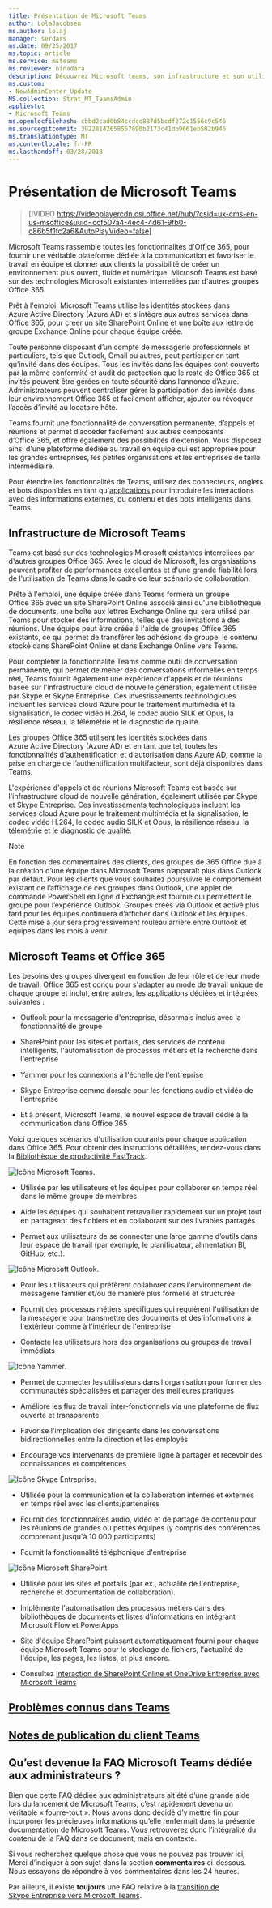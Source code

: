 ```yaml
---
title: Présentation de Microsoft Teams
author: LolaJacobsen
ms.author: lolaj
manager: serdars
ms.date: 09/25/2017
ms.topic: article
ms.service: msteams
ms.reviewer: ninadara
description: Découvrez Microsoft teams, son infrastructure et son utilisation avec Office 365.
ms.custom:
- NewAdminCenter_Update
MS.collection: Strat_MT_TeamsAdmin
appliesto:
- Microsoft Teams
ms.openlocfilehash: cbbd2cad0b84ccdcc887d5bcdf272c1556c9c546
ms.sourcegitcommit: 39228142658557890b2173c41db9661eb502b946
ms.translationtype: MT
ms.contentlocale: fr-FR
ms.lasthandoff: 03/28/2018
---
```

<a name="overview-of-microsoft-teams"></a>Présentation de Microsoft Teams
===========================

> [!VIDEO https://videoplayercdn.osi.office.net/hub/?csid=ux-cms-en-us-msoffice&uuid=ccf507a4-4ec4-4d61-9fb0-c86b5f1fc2a6&AutoPlayVideo=false] 


Microsoft Teams rassemble toutes les fonctionnalités d'Office 365, pour fournir une véritable plateforme dédiée à la communication et favoriser le travail en équipe et donner aux clients la possibilité de créer un environnement plus ouvert, fluide et numérique. Microsoft Teams est basé sur des technologies Microsoft existantes interreliées par d'autres groupes Office 365. 

Prêt à l'emploi, Microsoft Teams utilise les identités stockées dans Azure Active Directory (Azure AD) et s'intègre aux autres services dans Office 365, pour créer un site SharePoint Online et une boîte aux lettre de groupe Exchange Online pour chaque équipe créée.

Toute personne disposant d’un compte de messagerie professionnels et particuliers, tels que Outlook, Gmail ou autres, peut participer en tant qu’invité dans des équipes. Tous les invités dans les équipes sont couverts par la même conformité et audit de protection que le reste de Office 365 et invités peuvent être gérées en toute sécurité dans l’annonce d’Azure. Administrateurs peuvent centraliser gérer la participation des invités dans leur environnement Office 365 et facilement afficher, ajouter ou révoquer l’accès d’invité au locataire hôte.

Teams fournit une fonctionnalité de conversation permanente, d’appels et réunions et permet d’accéder facilement aux autres composants d’Office 365, et offre également des possibilités d’extension.  Vous disposez ainsi d'une plateforme dédiée au travail en équipe qui est appropriée pour les grandes entreprises, les petites organisations et les entreprises de taille intermédiaire.  

Pour étendre les fonctionnalités de Teams, utilisez des connecteurs, onglets et bots disponibles en tant qu'[applications](https://go.microsoft.com/fwlink/?linkid=854629) pour introduire les interactions avec des informations externes, du contenu et des bots intelligents dans Teams.  

<a name="microsoft-teams-infrastructure"></a>Infrastructure de Microsoft Teams
------------------------------

Teams est basé sur des technologies Microsoft existantes interreliées par d'autres groupes Office 365. Avec le cloud de Microsoft, les organisations peuvent profiter de performances excellentes et d'une grande fiabilité lors de l'utilisation de Teams dans le cadre de leur scénario de collaboration.

Prête à l'emploi, une équipe créée dans Teams formera un groupe Office 365 avec un site SharePoint Online associé ainsi qu'une bibliothèque de documents, une boîte aux lettres Exchange Online qui sera utilisé par Teams pour stocker des informations, telles que des invitations à des réunions. Une équipe peut être créée à l'aide de groupes Office 365 existants, ce qui permet de transférer les adhésions de groupe, le contenu stocké dans SharePoint Online et dans Exchange Online vers Teams.

Pour compléter la fonctionnalité Teams comme outil de conversation permanente, qui permet de mener des conversations informelles en temps réel, Teams fournit également une expérience d'appels et de réunions basée sur l'infrastructure cloud de nouvelle génération, également utilisée par Skype et Skype Entreprise. Ces investissements technologiques incluent les services cloud Azure pour le traitement multimédia et la signalisation, le codec vidéo H.264, le codec audio SILK et Opus, la résilience réseau, la télémétrie et le diagnostic de qualité.

Les groupes Office 365 utilisent les identités stockées dans Azure Active Directory (Azure AD) et en tant que tel, toutes les fonctionnalités d'authentification et d'autorisation dans Azure AD, comme la prise en charge de l’authentification multifacteur, sont déjà disponibles dans Teams.

L'expérience d'appels et de réunions Microsoft Teams est basée sur l'infrastructure cloud de nouvelle génération, également utilisée par Skype et Skype Entreprise. Ces investissements technologiques incluent les services cloud Azure pour le traitement multimédia et la signalisation, le codec vidéo H.264, le codec audio SILK et Opus, la résilience réseau, la télémétrie et le diagnostic de qualité.

> [!NOTE]
> En fonction des commentaires des clients, des groupes de 365 Office due à la création d’une équipe dans Microsoft Teams n’apparaît plus dans Outlook par défaut. Pour les clients que vous souhaitez poursuivre le comportement existant de l’affichage de ces groupes dans Outlook, une applet de commande PowerShell en ligne d’Exchange est fournie qui permettent le groupe pour l’expérience Outlook. Groupes créés via Outlook et activé plus tard pour les équipes continuera d’afficher dans Outlook et les équipes. Cette mise à jour sera progressivement rouleau arrière entre Outlook et équipes dans les mois à venir.


<a name="microsoft-teams-and-office-365"></a>Microsoft Teams et Office 365
------------------------------

Les besoins des groupes divergent en fonction de leur rôle et de leur mode de travail. Office 365 est conçu pour s'adapter au mode de travail unique de chaque groupe et inclut, entre autres, les applications dédiées et intégrées suivantes :

-   Outlook pour la messagerie d'entreprise, désormais inclus avec la fonctionnalité de groupe

-   SharePoint pour les sites et portails, des services de contenu intelligents, l'automatisation de processus métiers et la recherche dans l'entreprise

-   Yammer pour les connexions à l'échelle de l'entreprise

-   Skype Entreprise comme dorsale pour les fonctions audio et vidéo de l'entreprise

-   Et à présent, Microsoft Teams, le nouvel espace de travail dédié à la communication dans Office 365

Voici quelques scénarios d'utilisation courants pour chaque application dans Office 365. Pour obtenir des instructions détaillées, rendez-vous dans la [Bibliothèque de productivité FastTrack](https://go.microsoft.com/fwlink/?linkid=854630).

![Icône Microsoft Teams.](media/Overview_of_Microsoft_Teams_image1.png)

-   Utilisée par les utilisateurs et les équipes pour collaborer en temps réel dans le même groupe de membres

-   Aide les équipes qui souhaitent retravailler rapidement sur un projet tout en partageant des fichiers et en collaborant sur des livrables partagés

-   Permet aux utilisateurs de se connecter une large gamme d’outils dans leur espace de travail (par exemple, le planificateur, alimentation BI, GitHub, etc.).

![Icône Microsoft Outlook.](media/Overview_of_Microsoft_Teams_image2.png)

-   Pour les utilisateurs qui préfèrent collaborer dans l'environnement de messagerie familier et/ou de manière plus formelle et structurée

-   Fournit des processus métiers spécifiques qui requièrent l'utilisation de la messagerie pour transmettre des documents et des'informations à l'extérieur comme à l'intérieur de l'entreprise

-   Contacte les utilisateurs hors des organisations ou groupes de travail immédiats

![Icône Yammer.](media/Overview_of_Microsoft_Teams_image3.png)

-   Permet de connecter les utilisateurs dans l'organisation pour former des communautés spécialisées et partager des meilleures pratiques

-   Améliore les flux de travail inter-fonctionnels via une plateforme de flux ouverte et transparente

-   Favorise l'implication des dirigeants dans les conversations bidirectionnelles entre la direction et les employés

-   Encourage vos intervenants de première ligne à partager et recevoir des connaissances et compétences

![Icône Skype Entreprise.](media/Overview_of_Microsoft_Teams_image4.png)

-   Utilisée pour la communication et la collaboration internes et externes en temps réel avec les clients/partenaires

-   Fournit des fonctionnalités audio, vidéo et de partage de contenu pour les réunions de grandes ou petites équipes (y compris des conférences comprenant jusqu'à 10 000 participants)

-   Fournit la fonctionnalité téléphonique d'entreprise


![Icône Microsoft SharePoint.](media/Overview_of_Microsoft_Teams_image5.png)

-   Utilisée pour les sites et portails (par ex., actualité de l'entreprise, recherche et documentation de collaboration).

-   Implémente l'automatisation des processus métiers dans des bibliothèques de documents et listes d'informations en intégrant Microsoft Flow et PowerApps

-   Site d'équipe SharePoint puissant automatiquement fourni pour chaque équipe Microsoft Teams pour le stockage de fichiers, l'actualité de l'équipe, les pages, les listes, et plus encore.

-   Consultez [Interaction de SharePoint Online et OneDrive Entreprise avec Microsoft Teams](SharePoint-OneDrive-interact.md)

## <a name="teams-known-issuesknown-issuesmd"></a>[Problèmes connus dans Teams](Known-issues.md)

## <a name="teams-client-release-noteshttpssupportofficecomarticlerelease-notes-for-microsoft-teams-d7092a6d-c896-424c-b362-a472d5f105de"></a>[Notes de publication du client Teams](https://support.office.com/article/Release-notes-for-Microsoft-Teams-d7092a6d-c896-424c-b362-a472d5f105de)

## <a name="what-happened-to-the-teams-admin-faq"></a>Qu’est devenue la FAQ Microsoft Teams dédiée aux administrateurs ?

Bien que cette FAQ dédiée aux administrateurs ait été d’une grande aide lors du lancement de Microsoft Teams, c’est rapidement devenu un véritable « fourre-tout ». Nous avons donc décidé d’y mettre fin pour incorporer les précieuses informations qu’elle renfermait dans la présente documentation de Microsoft Teams. Vous retrouverez donc l’intégralité du contenu de la FAQ dans ce document, mais en contexte.

Si vous recherchez quelque chose que vous ne pouvez pas trouver ici, Merci d’indiquer à son sujet dans la section **commentaires** ci-dessous. Nous essayons de répondre à vos commentaires dans les 24 heures.

Par ailleurs, il existe **toujours** une FAQ relative à la [transition de Skype Entreprise vers Microsoft Teams](FAQ-journey.md). 
